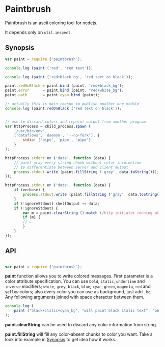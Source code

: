 Paintbrush
==========

Paintbrush is an ascii coloring tool for nodejs.

It depends only on `util.inspect`.

Synopsis
--------

```javascript
var paint = require ('paintbrush');

console.log (paint ('red', 'red text'));

console.log (paint ('red+black_bg', 'red text on black'));

paint.redOnBlack = paint.bind (paint, 'red+black_bg');
paint.error      = paint.bind (paint, "red+white_bg");
paint.path       = paint.cyan.bind (paint);

// actually this is main reason to publish another one module
console.log (paint.redOnBlack ('red text on black'));


// use to discard colors and repaint output from another program
var httpProcess = child_process.spawn (
	'/usr/bin/env',
	['dataflows', 'daemon', '--no-fork'], {
		stdio: ['pipe', 'pipe', 'pipe']
	}
);

httpProcess.stderr.on ('data', function (data) {
	// paint gray every string chunk without color information
	// to differentiate between server and client output
	process.stdout.write (paint.fillString ('gray', data.toString()));
});

httpProcess.stdout.on ('data', function (data) {
	if (verbose) {
		process.stdout.write (paint.fillString ('gray', data.toString()));
	}
	if (!ignoreStdout) shellOutput += data;
	if (!ignoreStdout) {
		var m = paint.clearString ().match (/http initiator running at http:\/\/([^:]+):([^\/]+)/);
		if (m) {
		// …
		}
	}
});

```

API
---

``` javascript

var paint = require ('paintbrush');

```

**paint** function allows you to write colored messages. First parameter is a color attribute
specification. You can use `bold`, `italic`, `underline` and `inverse` modifiers;
`white`, `grey`, `black`, `blue`, `cyan`, `green`, `magenta`, `red` and `yellow` colors;
also every color you can use as background, just add `_bg`.
Any following arguments joined with space character between them.

``` javascript
console.log (
	paint ("black+italic+cyan_bg", "will paint black italic text", "on cyan", "background")
);
```

**paint.clearString** can be used to discard any color information from string.

**paint.fillString** will fill any color-absent chunks to color you want.
Take a look into example in [Synopsis](#synopsis) to get idea how it works.
